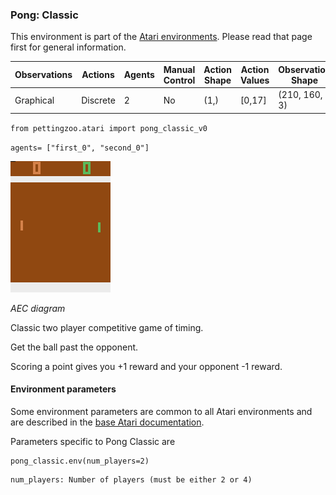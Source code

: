 
### Pong: Classic

This environment is part of the [Atari environments](../atari.md). Please read that page first for general information.

| Observations | Actions | Agents  | Manual Control | Action Shape | Action Values | Observation Shape | Observation Values | Num States |
|--------------|---------|---------|----------------|--------------|---------------|-------------------|--------------------|------------|
| Graphical    | Discrete  | 2 | No      | (1,)    | [0,17]         | (210, 160, 3)         | (0,255)            | ?          |

`from pettingzoo.atari import pong_classic_v0`

`agents= ["first_0", "second_0"]`

![pong gif](atari_pong_classic.gif)

*AEC diagram*

Classic two player competitive game of timing.

Get the ball past the opponent.

Scoring a point gives you +1 reward and your opponent -1 reward.


#### Environment parameters

Some environment parameters are common to all Atari environments and are described in the [base Atari documentation](../atari.md).

Parameters specific to Pong Classic are

```
pong_classic.env(num_players=2)
```

```
num_players: Number of players (must be either 2 or 4)
```
